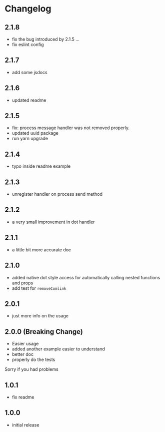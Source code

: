# Changelog

## 2.1.8

- fix the bug introduced by 2.1.5 ...
- fix eslint config

## 2.1.7

- add some jsdocs

## 2.1.6

- updated readme

## 2.1.5

- fix: process message handler was not removed properly.
- updated uuid package
- run yarn upgrade

## 2.1.4

- typo inside readme example

## 2.1.3

- unregister handler on process send method

## 2.1.2

- a very small improvement in dot handler

## 2.1.1

- a little bit more accurate doc

## 2.1.0

- added native dot style access for automatically calling nested functions and props
- add test for `removeComlink`

## 2.0.1

- just more info on the usage

## 2.0.0 (Breaking Change)

- Easier usage
- added another example easier to understand
- better doc
- properly do the tests

Sorry if you had problems

## 1.0.1

- fix readme

## 1.0.0

- initial release

